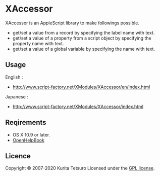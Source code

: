 XAccessor
=========
XAccessor is an AppleScript library to make followings possible.

* get/set a value from a record by specifying the label name with text.
* get/set a value of a property from a script object by specifying the property name with text.
* get/set a value of a global variable by specifying the name with text.

## Usage
English :
* http://www.script-factory.net/XModules/XAccessor/en/index.html

Japanese :
* http://www.script-factory.net/XModules/XAccessor/index.html

## Reqirements
* OS X 10.9 or later.
* [OpenHelpBook]

[OpenHelpBook]: https://www.script-factory.net/XModules/OpenHelpBook/en/index.html

## Licence

Copyright &copy; 2007-2020 Kurita Tetsuro
Licensed under the [GPL license][GPL].
 
[GPL]: http://www.gnu.org/licenses/gpl.html

